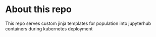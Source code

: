 # About this repo
This repo serves custom jinja templates for population into jupyterhub containers during kubernetes deployment
